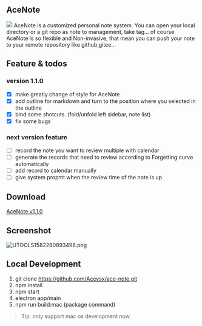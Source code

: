 ## AceNote
![](https://img.shields.io/badge/Build-pass-green.svg)
AceNote is a customized personal note system. You can open your local directory or a git repo as note to management, take tag...  of course AceNote is so flexible and Non-invasive, that mean you can push your note to your remote repository like github,gitee...

## Feature & todos
### version 1.1.0
- [x] make greatly change of style for AceNote
- [x] add outline for markdown and turn to the position where you selected in the outline
- [x] bind some shotcuts. (fold/unfold left sidebar, note list)
- [x] fix some bugs

### next version feature
- [ ] record the note you want to review multiple with calendar
- [ ] generate the records that need to review according to Forgetting curve automatically
- [ ] add record to calendar manually
- [ ] give system propmt when the review time of the note is up

## Download
[AceNote v1.1.0](https://github.com/Aceysx/ace-note/releases)

## Screenshot
![UTOOLS1582280893498.png](https://user-gold-cdn.xitu.io/2020/2/21/170674a6a1220a06?w=3000&h=1874&f=png&s=403966)

## Local Development
1. git clone https://github.com/Aceysx/ace-note.git
2. npm install
3. npm start
4. electron app/main
5. npm run build:mac (package command)

> Tip: only support mac os development now.


